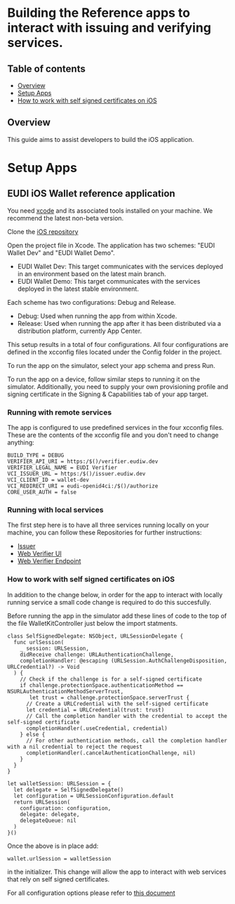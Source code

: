 # Building the Reference apps to interact with issuing and verifying services.

## Table of contents

* [Overview](#overview)
* [Setup Apps](#setup-apps)
* [How to work with self signed certificates on iOS](#how-to-work-with-self-signed-certificates-on-ios)

## Overview

This guide aims to assist developers to build the iOS application.

# Setup Apps

## EUDI iOS Wallet reference application

You need [xcode](https://xcodereleases.com/) and its associated tools installed on your machine. We recommend the latest non-beta version. 

Clone the [iOS repository](https://github.com/eu-digital-identity-wallet/eudi-app-ios-wallet-ui)

Open the project file in Xcode. The application has two schemes: "EUDI Wallet Dev" and "EUDI Wallet Demo".

- EUDI Wallet Dev: This target communicates with the services deployed in an environment based on the latest main branch.
- EUDI Wallet Demo: This target communicates with the services deployed in the latest stable environment.


Each scheme has two configurations: Debug and Release.

- Debug: Used when running the app from within Xcode.
- Release: Used when running the app after it has been distributed via a distribution platform, currently App Center.

This setup results in a total of four configurations. All four configurations are defined in the xcconfig files located under the Config folder in the project.

To run the app on the simulator, select your app schema and press Run.

To run the app on a device, follow similar steps to running it on the simulator. Additionally, you need to supply your own provisioning profile and signing certificate in the Signing & Capabilities tab of your app target.

### Running with remote services

The app is configured to use predefined services in the four xcconfig files. These are the contents of the xcconfig file and you don't need to change anything:

```
BUILD_TYPE = DEBUG
VERIFIER_API_URI = https:/$()/verifier.eudiw.dev
VERIFIER_LEGAL_NAME = EUDI Verifier
VCI_ISSUER_URL = https:/$()/issuer.eudiw.dev
VCI_CLIENT_ID = wallet-dev
VCI_REDIRECT_URI = eudi-openid4ci:/$()/authorize
CORE_USER_AUTH = false
```

### Running with local services

The first step here is to have all three services running locally on your machine, 
you can follow these Repositories for further instructions:
* [Issuer](https://github.com/eu-digital-identity-wallet/eudi-srv-web-issuing-eudiw-py)
* [Web Verifier UI](https://github.com/eu-digital-identity-wallet/eudi-web-verifier)
* [Web Verifier Endpoint](https://github.com/eu-digital-identity-wallet/eudi-srv-web-verifier-endpoint-23220-4-kt)

### How to work with self signed certificates on iOS

In addition to the change below, in order for the app to interact with locally running service a small code change is required to do this succesfully.

Before running the app in the simulator add these lines of code to the top of the file WalletKitController just below the import statments. 

```
class SelfSignedDelegate: NSObject, URLSessionDelegate {
  func urlSession(
    _ session: URLSession,
    didReceive challenge: URLAuthenticationChallenge,
    completionHandler: @escaping (URLSession.AuthChallengeDisposition, URLCredential?) -> Void
  ) {
    // Check if the challenge is for a self-signed certificate
    if challenge.protectionSpace.authenticationMethod == NSURLAuthenticationMethodServerTrust,
       let trust = challenge.protectionSpace.serverTrust {
      // Create a URLCredential with the self-signed certificate
      let credential = URLCredential(trust: trust)
      // Call the completion handler with the credential to accept the self-signed certificate
      completionHandler(.useCredential, credential)
    } else {
      // For other authentication methods, call the completion handler with a nil credential to reject the request
      completionHandler(.cancelAuthenticationChallenge, nil)
    }
  }
}

let walletSession: URLSession = {
  let delegate = SelfSignedDelegate()
  let configuration = URLSessionConfiguration.default
  return URLSession(
    configuration: configuration,
    delegate: delegate,
    delegateQueue: nil
  )
}()
```

Once the above is in place add:

```
wallet.urlSession = walletSession
```

in the initializer. This change will allow the app to interact with web services that rely on self signed certificates.

For all configuration options please refer to [this document](configuration.md)

